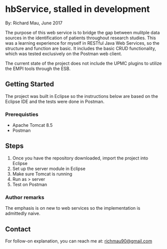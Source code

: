 # hbService, stalled in development 

By: Richard Mau, June 2017

The purpose of this web service is to bridge the gap between mulitple data sources in the identification of patients throughout research studies.
This was a learning experience for myself in RESTful Java Web Services, so the structure and function are basic. 
It includes the basic CRUD functionality, which was tested exclusively on the Postman web client. 

The current state of the project does not include the UPMC plugins to utilize the EMPI tools through the ESB.   

## Getting Started
The project was built in Eclipse so the instructions below are based on the Eclipse IDE and the tests were done in Postman.

### Prerequisties
* Apache Tomcat 8.5
* Postman

## Steps
1) Once you have the repository downloaded, import the project into Eclipse
2) Set up the server module in Eclipse
3) Make sure Tomcat is running
4) Run as > server
5) Test on Postman

### Author remarks
The emphasis is on new to web services so the implementation is admittedly naive.

## Contact
For follow-on explanation, you can reach me at:
richmau90@gmail.com
